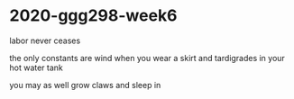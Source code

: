 # 2020-ggg298-week6
labor never ceases

the only constants are wind when you wear a skirt 
and tardigrades in your hot water tank

you may as well grow claws and sleep in

